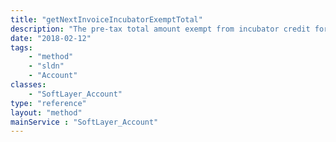 ```yaml
---
title: "getNextInvoiceIncubatorExemptTotal"
description: "The pre-tax total amount exempt from incubator credit for the account's next invoice. This field is now deprecated and will soon be removed. Please update all references to instead use nextInvoiceTotalAmount"
date: "2018-02-12"
tags:
    - "method"
    - "sldn"
    - "Account"
classes:
    - "SoftLayer_Account"
type: "reference"
layout: "method"
mainService : "SoftLayer_Account"
---
```

